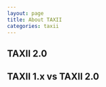 ```yaml
---
layout: page
title: About TAXII
categories: taxii
---
```


## TAXII 2.0


## TAXII 1.x vs TAXII 2.0

